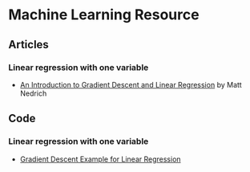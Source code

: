 # Machine Learning Resource


## Articles
### Linear regression with one variable
* [An Introduction to Gradient Descent and Linear Regression](http://spin.atomicobject.com/2014/06/24/gradient-descent-linear-regression) by Matt Nedrich

## Code
### Linear regression with one variable
* [Gradient Descent Example for Linear Regression](https://github.com/mattnedrich/GradientDescentExample)
